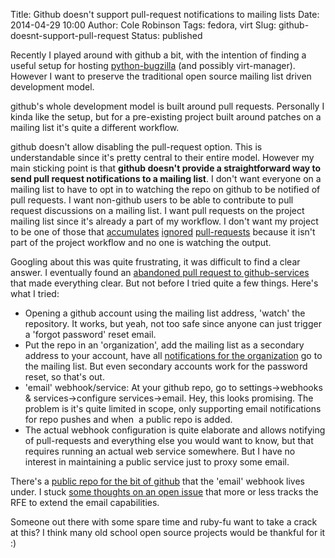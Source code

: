 Title: Github doesn't support pull-request notifications to mailing lists
Date: 2014-04-29 10:00
Author: Cole Robinson
Tags: fedora, virt
Slug: github-doesnt-support-pull-request
Status: published

Recently I played around with github a bit, with the intention of finding a useful setup for hosting [python-bugzilla](https://fedorahosted.org/python-bugzilla/) (and possibly virt-manager). However I want to preserve the traditional open source mailing list driven development model.

github's whole development model is built around pull requests. Personally I kinda like the setup, but for a pre-existing project built around patches on a mailing list it's quite a different workflow.

github doesn't allow disabling the pull-request option. This is understandable since it's pretty central to their entire model. However my main sticking point is that **github doesn't provide a straightforward way to send pull request notifications to a mailing list**. I don't want everyone on a mailing list to have to opt in to watching the repo on github to be notified of pull requests. I want non-github users to be able to contribute to pull request discussions on a mailing list. I want pull requests on the project mailing list since it's already a part of my workflow. I don't want my project to be one of those that [accumulates](https://github.com/torvalds/linux) [ignored](https://github.com/libguestfs/libguestfs) [pull-requests](https://github.com/qemu/qemu) because it isn't part of the project workflow and no one is watching the output.

Googling about this was quite frustrating, it was difficult to find a clear answer. I eventually found an [abandoned pull request to github-services](https://github.com/github/github-services/pull/284) that made everything clear. But not before I tried quite a few things. Here's what I tried:

-   Opening a github account using the mailing list address, 'watch' the repository. It works, but yeah, not too safe since anyone can just trigger a 'forgot password' reset email.
-   Put the repo in an 'organization', add the mailing list as a secondary address to your account, have all [notifications for the organization](https://gist.github.com/BPScott/1366790) go to the mailing list. But even secondary accounts work for the password reset, so that's out.
-   'email' webhook/service: At your github repo, go to settings-\>webhooks & services-\>configure services-\>email. Hey, this looks promising. The problem is it's quite limited in scope, only supporting email notifications for repo pushes and when  a public repo is added.
-   The actual webhook configuration is quite elaborate and allows notifying of pull-requests and everything else you would want to know, but that requires running an actual web service somewhere. But I have no interest in maintaining a public service just to proxy some email.

There's a [public repo for the bit of github](https://github.com/github/github-services) that the 'email' webhook lives under. I stuck [some thoughts on an open issue](https://github.com/github/github-services/issues/804#issuecomment-38390436) that more or less tracks the RFE to extend the email capabilities.

Someone out there with some spare time and ruby-fu want to take a crack at this? I think many old school open source projects would be thankful for it :)
